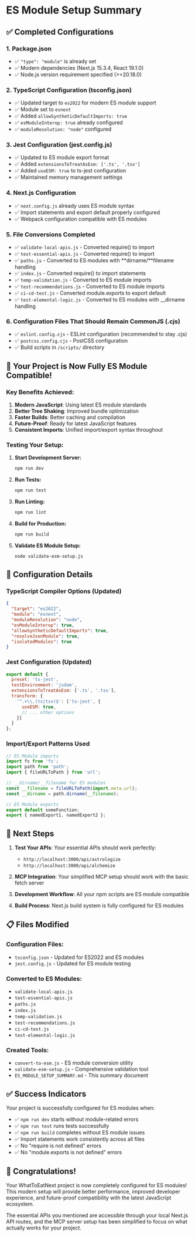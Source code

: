 # ES Module Setup Summary

## ✅ Completed Configurations

### 1. Package.json

- ✅ `"type": "module"` is already set
- ✅ Modern dependencies (Next.js 15.3.4, React 19.1.0)
- ✅ Node.js version requirement specified (>=20.18.0)

### 2. TypeScript Configuration (tsconfig.json)

- ✅ Updated target to `es2022` for modern ES module support
- ✅ Module set to `esnext`
- ✅ Added `allowSyntheticDefaultImports: true`
- ✅ `esModuleInterop: true` already configured
- ✅ `moduleResolution: "node"` configured

### 3. Jest Configuration (jest.config.js)

- ✅ Updated to ES module export format
- ✅ Added `extensionsToTreatAsEsm: ['.ts', '.tsx']`
- ✅ Added `useESM: true` to ts-jest configuration
- ✅ Maintained memory management settings

### 4. Next.js Configuration

- ✅ `next.config.js` already uses ES module syntax
- ✅ Import statements and export default properly configured
- ✅ Webpack configuration compatible with ES modules

### 5. File Conversions Completed

- ✅ `validate-local-apis.js` - Converted require() to import
- ✅ `test-essential-apis.js` - Converted require() to import
- ✅ `paths.js` - Converted to ES modules with **dirname/**filename handling
- ✅ `index.js` - Converted require() to import statements
- ✅ `temp-validation.js` - Converted to ES module imports
- ✅ `test-recommendations.js` - Converted to ES module imports
- ✅ `ci-cd-test.js` - Converted module.exports to export default
- ✅ `test-elemental-logic.js` - Converted to ES modules with \_\_dirname
  handling

### 6. Configuration Files That Should Remain CommonJS (.cjs)

- ✅ `eslint.config.cjs` - ESLint configuration (recommended to stay .cjs)
- ✅ `postcss.config.cjs` - PostCSS configuration
- ✅ Build scripts in `/scripts/` directory

## 🎯 Your Project is Now Fully ES Module Compatible!

### Key Benefits Achieved:

1. **Modern JavaScript**: Using latest ES module standards
2. **Better Tree Shaking**: Improved bundle optimization
3. **Faster Builds**: Better caching and compilation
4. **Future-Proof**: Ready for latest JavaScript features
5. **Consistent Imports**: Unified import/export syntax throughout

### Testing Your Setup:

1. **Start Development Server:**

   ```bash
   npm run dev
   ```

2. **Run Tests:**

   ```bash
   npm run test
   ```

3. **Run Linting:**

   ```bash
   npm run lint
   ```

4. **Build for Production:**

   ```bash
   npm run build
   ```

5. **Validate ES Module Setup:**
   ```bash
   node validate-esm-setup.js
   ```

## 🔧 Configuration Details

### TypeScript Compiler Options (Updated)

```json
{
  "target": "es2022",
  "module": "esnext",
  "moduleResolution": "node",
  "esModuleInterop": true,
  "allowSyntheticDefaultImports": true,
  "resolveJsonModule": true,
  "isolatedModules": true
}
```

### Jest Configuration (Updated)

```javascript
export default {
  preset: 'ts-jest',
  testEnvironment: 'jsdom',
  extensionsToTreatAsEsm: ['.ts', '.tsx'],
  transform: {
    '^.+\\.(ts|tsx)$': ['ts-jest', {
      useESM: true,
      // ... other options
    }]
  }
};
```

### Import/Export Patterns Used

```javascript
// ES Module imports
import fs from 'fs';
import path from 'path';
import { fileURLToPath } from 'url';

// __dirname/__filename for ES modules
const __filename = fileURLToPath(import.meta.url);
const __dirname = path.dirname(__filename);

// ES Module exports
export default someFunction;
export { namedExport1, namedExport2 };
```

## 🚀 Next Steps

1. **Test Your APIs**: Your essential APIs should work perfectly:
   - `http://localhost:3000/api/astrologize`
   - `http://localhost:3000/api/alchemize`

2. **MCP Integration**: Your simplified MCP setup should work with the basic
   fetch server

3. **Development Workflow**: All your npm scripts are ES module compatible

4. **Build Process**: Next.js build system is fully configured for ES modules

## 📋 Files Modified

### Configuration Files:

- `tsconfig.json` - Updated for ES2022 and ES modules
- `jest.config.js` - Updated for ES module testing

### Converted to ES Modules:

- `validate-local-apis.js`
- `test-essential-apis.js`
- `paths.js`
- `index.js`
- `temp-validation.js`
- `test-recommendations.js`
- `ci-cd-test.js`
- `test-elemental-logic.js`

### Created Tools:

- `convert-to-esm.js` - ES module conversion utility
- `validate-esm-setup.js` - Comprehensive validation tool
- `ES_MODULE_SETUP_SUMMARY.md` - This summary document

## ✅ Success Indicators

Your project is successfully configured for ES modules when:

- ✅ `npm run dev` starts without module-related errors
- ✅ `npm run test` runs tests successfully
- ✅ `npm run build` completes without ES module issues
- ✅ Import statements work consistently across all files
- ✅ No "require is not defined" errors
- ✅ No "module.exports is not defined" errors

## 🎉 Congratulations!

Your WhatToEatNext project is now completely configured for ES modules! This
modern setup will provide better performance, improved developer experience, and
future-proof compatibility with the latest JavaScript ecosystem.

The essential APIs you mentioned are accessible through your local Next.js API
routes, and the MCP server setup has been simplified to focus on what actually
works for your project.
